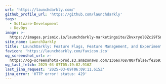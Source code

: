 ```yaml
---
url: 'https://launchdarkly.com/'
github_profile_url: 'https://github.com/launchdarkly'
tags:
  - Software-Development
  - DevOps
image: >-
  https://images.prismic.io/launchdarkly-marketingsite/Zkvxryol0Zci9TSn_social-share-launchdarkly.jpg?ixlib=gatsbyFP&auto=format%2Ccompress%3Fauto%3Dcompress%2Cformat&fit=max
site_name: LaunchDarkly
title: 'LaunchDarkly: Feature Flags, Feature Management, and Experimentation'
favicon: 'https://launchdarkly.com/favicon.ico'
og_screenshot_url: >-
  https://og-screenshots-prod.s3.amazonaws.com/1366x768/80/false/fe269158e15420f50b86a735a800322b0f66896285513f89db27efe7c0de152e.jpeg
og_last_fetch: 2025-03-07T05:19:02.916Z
last_jina_request: '2025-03-09T06:09:11.615Z'
jina_error: 'HTTP error! status: 429'
---
```


